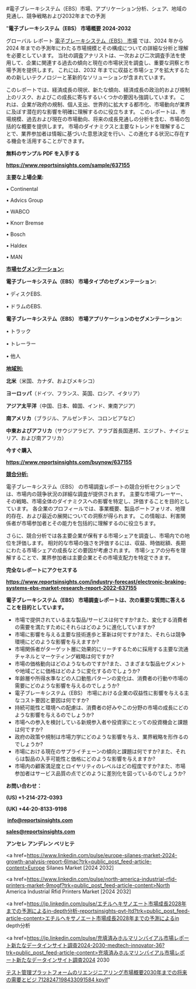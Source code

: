#電子ブレーキシステム（EBS）市場、アプリケーション分析、シェア、地域の見通し、競争戦略および2032年までの予測

"<strong>電子ブレーキシステム（EBS） 市場概要 2024-2032</strong>

グローバル レポート <a href=https://www.reportsinsights.com/sample/637155>電子ブレーキシステム（EBS） 市場</a> では、2024 年から 2024 年までの予測年にわたる市場規模とその構成についての詳細な分析と理解を必要としています。 当社の調査アナリストは、一次および二次調査手法を使用して、企業に関連する過去の傾向と現在の市場状況を調査し、重要な洞察と市場予測を提供します。 これには、2032 年までに収益と市場シェアを拡大​​するための新しいテクノロジーと革新的なソリューションが含まれています。

このレポートでは、経済成長の現状、新たな傾向、経済成長の政治的および規制上のリスク、およびこの成長に寄与するいくつかの要因も強調しています。 これは、企業が政府の規制、個人支出、世界的に拡大する都市化、市場動向が業界に及ぼす潜在的な影響を明確に理解するのに役立ちます。 このレポートは、市場規模、過去および現在の市場動向、将来の成長見通しの分析を含む、市場の包括的な概要を提供します。 市場のダイナミクスと主要なトレンドを理解することで、業界参加者は情報に基づいた意思決定を行い、この進化する状況に存在する機会を活用することができます。

<strong><b>無料のサンプル PDF を入手する</b></strong>

<a href=https://www.reportsinsights.com/sample/637155><strong><u>https://www.reportsinsights.com/sample/637155</u></strong></a>

<strong>主要な上場企業:</strong>

• Continental

• Advics Group

• WABCO

• Knorr Bremse

• Bosch

• Haldex

• MAN

<strong><u>市場セグメンテーション</u></strong><strong><u>:</u></strong>

<strong>電子ブレーキシステム（EBS） 市場タイプのセグメンテーション:</strong>

• ディスクEBS.

• ドラムのEBS.

<strong>電子ブレーキシステム（EBS） 市場アプリケーションのセグメンテーション:</strong>

• トラック

• トレーラー

• 他人

<strong><u>地域別</u></strong><strong><u>:</u></strong>

<strong>北米</strong>（米国、カナダ、およびメキシコ）

<strong>ヨーロッパ</strong>（ドイツ、フランス、英国、ロシア、イタリア）

<strong>アジア太平洋</strong>（中国、日本、韓国、インド、東南アジア）

<strong>南アメリカ</strong>（ブラジル、アルゼンチン、コロンビアなど）

<strong>中東およびアフリカ</strong>（サウジアラビア、アラブ首長国連邦、エジプト、ナイジェリア、および南アフリカ）

<strong>今すぐ購入</strong>

<a href=https://www.reportsinsights.com/buynow/637155><strong><u>https://www.reportsinsights.com/buynow/637155</u></strong></a>

<strong><u>競合分析:</u></strong>

電子ブレーキシステム（EBS） の市場調査レポートの競合分析セクションでは、市場内の競争状況の詳細な調査が提供されます。 主要な市場プレーヤー、その戦略、市場全体のダイナミクスへの影響を特定し、評価することを目的としています。 各企業のプロフィールでは、事業概要、製品ポートフォリオ、地理的存在、および最近の展開についての洞察が得られます。 この情報は、利害関係者が市場参加者とその能力を包括的に理解するのに役立ちます。

さらに、競合分析では各主要企業が保有する市場シェアを調査し、市場内での地位を評価します。 相対的な市場の強さを評価するには、収益、時価総額、長期にわたる市場シェアの成長などの要因が考慮されます。 市場シェアの分布を理解することで、業界参加者は主要企業とその市場支配力を特定できます。

<strong>完全なレポートにアクセスする</strong>

<a href=https://www.reportsinsights.com/industry-forecast/electronic-braking-systems-ebs-market-research-report-2022-637155><strong><u><b>https://www.reportsinsights.com/industry-forecast/electronic-braking-systems-ebs-market-research-report-2022-637155</b></u></strong></a>

<strong><b>電子ブレーキシステム（EBS） 市場調査レポートは、次の重要な質問に答えることを目的としています。</b></strong>
<ul>
  <li>市場で提供されている主な製品/サービスは何ですか?また、変化する消費者の需要を満たすためにそれらはどのように進化していますか?</li>
  <li>市場に影響を与える主要な技術進歩と革新は何ですか?また、それらは競争環境にどのような影響を与えますか?</li>
  <li>市場関係者がターゲット層に効果的にリーチするために採用する主要な流通チャネルとマーケティング戦略は何ですか?</li>
  <li>市場の価格動向はどのようなものですか?また、さまざまな製品セグメントや地域ごとに価格はどのように変化するのでしょうか?</li>
  <li>年齢層や所得水準などの人口動態パターンの変化は、消費者の行動や市場の需要にどのような影響を与えるのでしょうか?</li>
  <li>電子ブレーキシステム（EBS） 市場における企業の収益性に影響を与える主なコスト要因と要因は何ですか?</li>
  <li>持続可能性と環境への配慮は、消費者の好みやこの分野の市場の成長にどのような影響を与えるのでしょうか?</li>
  <li>市場への参入を検討している新規参入者や投資家にとっての投資機会と課題は何ですか?</li>
  <li>政府の政策や規制は市場力学にどのような影響を与え、業界戦略を形作るのでしょうか?</li>
  <li>市場における現在のサプライチェーンの傾向と課題は何ですか?また、それらは製品の入手可能性と価格にどのような影響を与えますか?</li>
  <li>市場内の顧客満足度とロイヤリティのレベルはどの程度ですか?また、市場参加者はサービス品質の点でどのように差別化を図っているのでしょうか?</li>
</ul>
<strong>お問い合わせ：</strong>

<strong>(US) +1-214-272-0393</strong>

<strong>(UK) +44-20-8133-9198</strong>

<strong> </strong><a href=info@reportsinsights.com><strong><u>info@reportsinsights.com</u></strong></a>

<a href=sales@reportsinsights.com><strong><u>sales@reportsinsights.com</u></strong></a>

<strong>アンセレ アンデレン ベリヒテ</strong>

<a href=https://www.linkedin.com/pulse/europe-silanes-market-2024-growth-analysis-report-6lmac?trk=public_post_feed-article-content>Europe Silanes Market [2024 2032]</a>

<a href=https://www.linkedin.com/pulse/north-america-industrial-rfid-printers-market-9mogf?trk=public_post_feed-article-content>North America Industrial Rfid Printers Market [2024 2032]</a>

<a href=https://jp.linkedin.com/pulse/エチルヘキサノエート市場成長2028年までの予測によるin-depth分析-reportsinsights-pvt-ltd?trk=public_post_feed-article-content>エチルヘキサノエート市場成長2028年までの予測によるin depth分析</a>

<a href=https://jp.linkedin.com/pulse/充填済みホルマリンバイアル市場レポート新たなデータインサイト調査2024-2030-medtech-innovator-36?trk=public_post_feed-article-content>充填済みホルマリンバイアル市場レポート新たなデータインサイト調査2024 2030</a>

<a href=https://www.linkedin.com/pulse/テスト管理プラットフォームのリエンジニアリング市場概要2030年までの将来の需要とビジ-7128247198433091584-kpylf/>テスト管理プラットフォームのリエンジニアリング市場概要2030年までの将来の需要とビジ 7128247198433091584 kpylf</a>"
